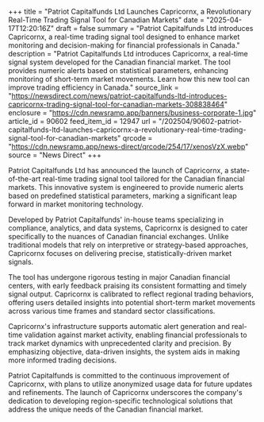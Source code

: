 +++
title = "Patriot Capitalfunds Ltd Launches Capricornx, a Revolutionary Real-Time Trading Signal Tool for Canadian Markets"
date = "2025-04-17T12:20:16Z"
draft = false
summary = "Patriot Capitalfunds Ltd introduces Capricornx, a real-time trading signal tool designed to enhance market monitoring and decision-making for financial professionals in Canada."
description = "Patriot Capitalfunds Ltd introduces Capricornx, a real-time signal system developed for the Canadian financial market. The tool provides numeric alerts based on statistical parameters, enhancing monitoring of short-term market movements. Learn how this new tool can improve trading efficiency in Canada."
source_link = "https://newsdirect.com/news/patriot-capitalfunds-ltd-introduces-capricornx-trading-signal-tool-for-canadian-markets-308838464"
enclosure = "https://cdn.newsramp.app/banners/business-corporate-1.jpg"
article_id = 90602
feed_item_id = 12947
url = "/202504/90602-patriot-capitalfunds-ltd-launches-capricornx-a-revolutionary-real-time-trading-signal-tool-for-canadian-markets"
qrcode = "https://cdn.newsramp.app/news-direct/qrcode/254/17/xenosVzX.webp"
source = "News Direct"
+++

<p>Patriot Capitalfunds Ltd has announced the launch of Capricornx, a state-of-the-art real-time trading signal tool tailored for the Canadian financial markets. This innovative system is engineered to provide numeric alerts based on predefined statistical parameters, marking a significant leap forward in market monitoring technology.</p><p>Developed by Patriot Capitalfunds' in-house teams specializing in compliance, analytics, and data systems, Capricornx is designed to cater specifically to the nuances of Canadian financial exchanges. Unlike traditional models that rely on interpretive or strategy-based approaches, Capricornx focuses on delivering precise, statistically-driven market signals.</p><p>The tool has undergone rigorous testing in major Canadian financial centers, with early feedback praising its consistent formatting and timely signal output. Capricornx is calibrated to reflect regional trading behaviors, offering users detailed insights into potential short-term market movements across various time frames and standard sector classifications.</p><p>Capricornx's infrastructure supports automatic alert generation and real-time validation against market activity, enabling financial professionals to track market dynamics with unprecedented clarity and precision. By emphasizing objective, data-driven insights, the system aids in making more informed trading decisions.</p><p>Patriot Capitalfunds is committed to the continuous improvement of Capricornx, with plans to utilize anonymized usage data for future updates and refinements. The launch of Capricornx underscores the company's dedication to developing region-specific technological solutions that address the unique needs of the Canadian financial market.</p>